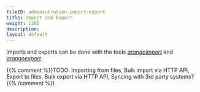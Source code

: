 ```yaml
---
fileID: administration-import-export
title: Import and Export
weight: 1385
description: 
layout: default
---
```

Imports and exports can be done with the tools
[_arangoimport_](../programs-tools/arangoimport/) and
[_arangoexport_](../programs-tools/arangoexport/).

{{% comment %}}TODO: Importing from files, Bulk import via HTTP API, Export to files, Bulk export via HTTP API, Syncing with 3rd party systems?{{% /comment %}}
